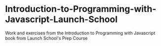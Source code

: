 # Introduction-to-Programming-with-Javascript-Launch-School
Work and exercises from the Introduction to Programming with Javascript book from Launch School's Prep Course
